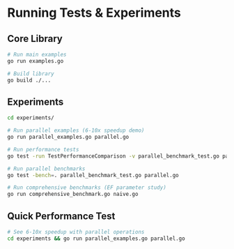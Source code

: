 # Running Tests & Experiments

## Core Library
```bash
# Run main examples
go run examples.go

# Build library
go build ./...
```

## Experiments
```bash
cd experiments/

# Run parallel examples (6-10x speedup demo)
go run parallel_examples.go parallel.go

# Run performance tests  
go test -run TestPerformanceComparison -v parallel_benchmark_test.go parallel.go

# Run parallel benchmarks
go test -bench=. parallel_benchmark_test.go parallel.go

# Run comprehensive benchmarks (EF parameter study)
go run comprehensive_benchmark.go naive.go
```

## Quick Performance Test
```bash
# See 6-10x speedup with parallel operations
cd experiments && go run parallel_examples.go parallel.go
```
